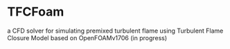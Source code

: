# TFCFoam
a CFD solver for simulating premixed turbulent flame using Turbulent Flame Closure Model based on OpenFOAMv1706 (in progress)
